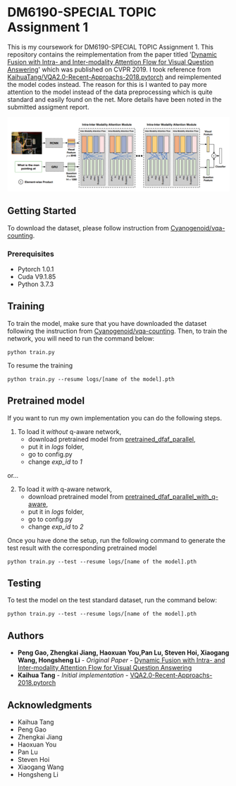 # DM6190-SPECIAL TOPIC Assignment 1

This is my coursework for DM6190-SPECIAL TOPIC Assignment 1. This repository contains the reimplementation from the paper titled '[Dynamic Fusion with Intra- and Inter-modality Attention Flow for Visual Question Answering](https://arxiv.org/pdf/1812.05252.pdf)' which was published on CVPR 2019. I took reference from [KaihuaTang/VQA2.0-Recent-Approachs-2018.pytorch](https://github.com/KaihuaTang/VQA2.0-Recent-Approachs-2018.pytorch) and reimplemented the model codes instead. The reason for this is I wanted to pay more attention to the model instead of the data preprocessing which is quite standard and easily found on the net. More details have been noted in the submitted assigment report. 

<img src="images/figure_2_summary_model.PNG">

## Getting Started

To download the dataset, please follow instruction from [Cyanogenoid/vqa-counting](https://github.com/Cyanogenoid/vqa-counting/tree/master/vqa-v2).

### Prerequisites

* Pytorch 1.0.1
* Cuda V9.1.85
* Python 3.7.3

## Training

To train the model, make sure that you have downloaded the dataset following the instruction from [Cyanogenoid/vqa-counting](https://github.com/Cyanogenoid/vqa-counting/tree/master/vqa-v2). Then, to train the network, you will need to run the command below:


```
python train.py
```

To resume the training

```
python train.py --resume logs/[name of the model].pth
```

## Pretrained model

If you want to run my own implementation you can do the following steps.

1. To load it *without* q-aware network, 
    - download pretrained model from [pretrained_dfaf_parallel](https://drive.google.com/open?id=18SHsx9wmVQ38wvLWls6uAEYj7Gs2roBU), 
    - put it in *logs* folder, 
    - go to config.py
    - change *exp_id* to *1*

or...

2. To load it *with* q-aware network, 
    - download pretrained model from [pretrained_dfaf_parallel_with_q-aware](https://drive.google.com/open?id=18SHsx9wmVQ38wvLWls6uAEYj7Gs2roBU), 
    - put it in *logs* folder, 
    - go to config.py
    - change *exp_id* to *2*

Once you have done the setup, run the following command to generate the test result with the corresponding pretrained model

```
python train.py --test --resume logs/[name of the model].pth
```

## Testing

To test the model on the test standard dataset, run the command below:

```
python train.py --test --resume logs/[name of the model].pth
```


## Authors

* **Peng Gao, Zhengkai Jiang, Haoxuan You,Pan Lu, Steven Hoi, Xiaogang Wang, Hongsheng Li** - *Original Paper* - [Dynamic Fusion with Intra- and Inter-modality Attention
Flow for Visual Question Answering](https://arxiv.org/pdf/1812.05252.pdf)
* **Kaihua Tang** - *Initial implementation* - [VQA2.0-Recent-Approachs-2018.pytorch](https://github.com/KaihuaTang/VQA2.0-Recent-Approachs-2018.pytorch)

## Acknowledgments

* Kaihua Tang
* Peng Gao
* Zhengkai Jiang
* Haoxuan You
* Pan Lu
* Steven Hoi
* Xiaogang Wang
* Hongsheng Li